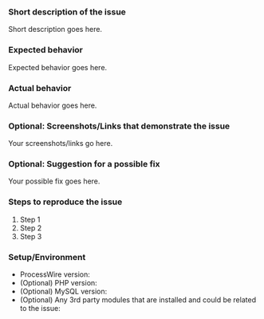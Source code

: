 <!--
If you want your bug report
* to be more difficult to process and understand
* to have many unnecessary follow-up questions
* to take longer to fix then necessary
don’t use this issue template.

If you want your bug report 
* to be concise and easy to understand
* to not have any (or very few) follow-up questions
* to take faster to fix
use this issue template. Thank you.
-->

### Short description of the issue

Short description goes here.

### Expected behavior

Expected behavior goes here.

### Actual behavior

Actual behavior goes here.

### Optional: Screenshots/Links that demonstrate the issue

Your screenshots/links go here.

### Optional: Suggestion for a possible fix

Your possible fix goes here.

### Steps to reproduce the issue
<!-- Provide an unambiguous set of steps to reproduce the issue. -->

1. Step 1
2. Step 2
3. Step 3

### Setup/Environment
<!--
* Include as many relevant details about your environment setup as possible.
* Hint: Using the Tracy Debugger module makes this a breeze: https://processwire.com/blog/posts/introducing-tracy-debugger/#versions-list
-->

* ProcessWire version:
* (Optional) PHP version: 
* (Optional) MySQL version: 
* (Optional) Any 3rd party modules that are installed and could be related to the issue:
